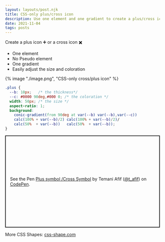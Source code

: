 ```yaml
---
layout: layouts/post.njk
title: CSS-only plus/cross icon
description: Use one element and one gradient to create a plus/cross icon
date: 2021-11-04
tags: posts
---
```


Create a plus icon ➕ or a cross icon ✖️  

* One element 
* No Pseudo element
* One gradient
* Easily adjust the size and coloration

{% image "./image.png", "CSS-only cross/plus icon" %}


```css
.plus {
  --b: 10px;   /* the thickness*/
  --c: #0000 90deg,#000 0; /* the coloration */
  width: 50px; /* the size */
  aspect-ratio: 1;
  background:
    conic-gradient(from 90deg at var(--b) var(--b),var(--c)) 
    calc(100% + var(--b)/2) calc(100% + var(--b)/2)/
    calc(50%  + var(--b))   calc(50%  + var(--b));
}
```

<p class="codepen" data-height="300" data-default-tab="result" data-slug-hash="yLopXQB" data-preview="true" data-user="t_afif" style="height: 300px; box-sizing: border-box; display: flex; align-items: center; justify-content: center; border: 2px solid; margin: 1em 0; padding: 1em;">
  <span>See the Pen <a href="https://codepen.io/t_afif/pen/yLopXQB">
  Plus symbol /Cross Symbol</a> by Temani Afif (<a href="https://codepen.io/t_afif">@t_afif</a>)
  on <a href="https://codepen.io">CodePen</a>.</span>
</p>
<script async src="https://cpwebassets.codepen.io/assets/embed/ei.js"></script>

More CSS Shapes: [css-shape.com](https://css-shape.com)